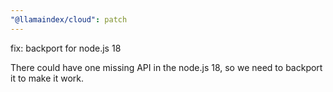 ```yaml
---
"@llamaindex/cloud": patch
---
```


fix: backport for node.js 18

There could have one missing API in the node.js 18, so we need to backport it to make it work.

